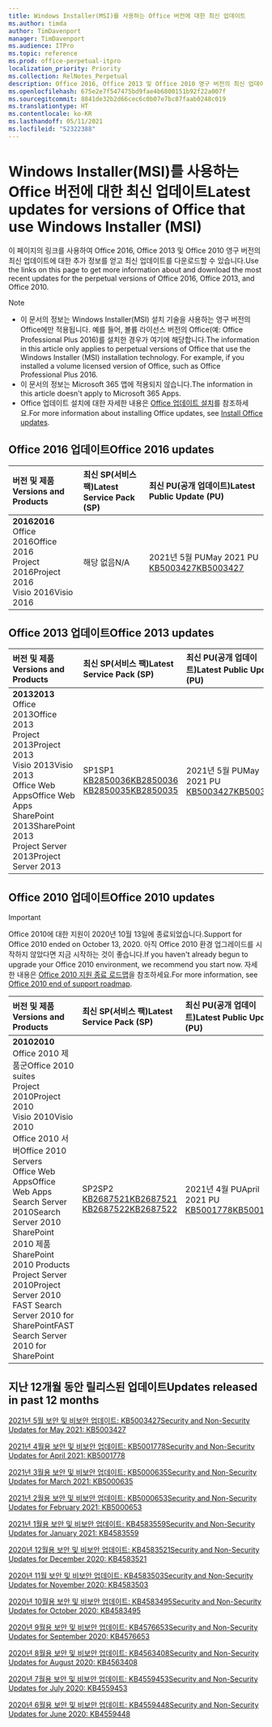 ```yaml
---
title: Windows Installer(MSI)를 사용하는 Office 버전에 대한 최신 업데이트
ms.author: timda
author: TimDavenport
manager: TimDavenport
ms.audience: ITPro
ms.topic: reference
ms.prod: office-perpetual-itpro
localization_priority: Priority
ms.collection: RelNotes_Perpetual
description: Office 2016, Office 2013 및 Office 2010 영구 버전의 최신 업데이트 정보에 대한 링크를 IT 전문가에게 제공합니다.
ms.openlocfilehash: 675e2e7f547475bd9fae4b6800151b92f22a007f
ms.sourcegitcommit: 8841de32b2d66cec6c0b07e7bc87faab0248c019
ms.translationtype: HT
ms.contentlocale: ko-KR
ms.lasthandoff: 05/11/2021
ms.locfileid: "52322388"
---
```

# <a name="latest-updates-for-versions-of-office-that-use-windows-installer-msi"></a><span data-ttu-id="d808f-103">Windows Installer(MSI)를 사용하는 Office 버전에 대한 최신 업데이트</span><span class="sxs-lookup"><span data-stu-id="d808f-103">Latest updates for versions of Office that use Windows Installer (MSI)</span></span>

<span data-ttu-id="d808f-104">이 페이지의 링크를 사용하여 Office 2016, Office 2013 및 Office 2010 영구 버전의 최신 업데이트에 대한 추가 정보를 얻고 최신 업데이트를 다운로드할 수 있습니다.</span><span class="sxs-lookup"><span data-stu-id="d808f-104">Use the links on this page to get more information about and download the most recent updates for the perpetual versions of Office 2016, Office 2013, and Office 2010.</span></span>
  
 
> [!NOTE]
> - <span data-ttu-id="d808f-p101">이 문서의 정보는 Windows Installer(MSI) 설치 기술을 사용하는 영구 버전의 Office에만 적용됩니다. 예를 들어, 볼륨 라이선스 버전의 Office(예: Office Professional Plus 2016)를 설치한 경우가 여기에 해당합니다.</span><span class="sxs-lookup"><span data-stu-id="d808f-p101">The information in this article only applies to perpetual versions of Office that use the Windows Installer (MSI) installation technology. For example, if you installed a volume licensed version of Office, such as Office Professional Plus 2016.</span></span>
> - <span data-ttu-id="d808f-107">이 문서의 정보는 Microsoft 365 앱에 적용되지 않습니다.</span><span class="sxs-lookup"><span data-stu-id="d808f-107">The information in this article doesn't apply to Microsoft 365 Apps.</span></span>
> - <span data-ttu-id="d808f-108">Office 업데이트 설치에 대한 자세한 내용은 [Office 업데이트 설치](https://support.office.com/article/2ab296f3-7f03-43a2-8e50-46de917611c5)를 참조하세요.</span><span class="sxs-lookup"><span data-stu-id="d808f-108">For more information about installing Office updates, see [Install Office updates](https://support.office.com/article/2ab296f3-7f03-43a2-8e50-46de917611c5).</span></span> 


## <a name="office-2016-updates"></a><span data-ttu-id="d808f-109">Office 2016 업데이트</span><span class="sxs-lookup"><span data-stu-id="d808f-109">Office 2016 updates</span></span>

|<span data-ttu-id="d808f-110">**버전 및 제품**</span><span class="sxs-lookup"><span data-stu-id="d808f-110">**Versions and Products**</span></span>|<span data-ttu-id="d808f-111">**최신 SP(서비스 팩)**</span><span class="sxs-lookup"><span data-stu-id="d808f-111">**Latest Service Pack (SP)**</span></span>|<span data-ttu-id="d808f-112">**최신 PU(공개 업데이트)**</span><span class="sxs-lookup"><span data-stu-id="d808f-112">**Latest Public Update (PU)**</span></span>|
|:-----|:-----|:-----|
|<span data-ttu-id="d808f-113">**2016**</span><span class="sxs-lookup"><span data-stu-id="d808f-113">**2016**</span></span> <br/> <span data-ttu-id="d808f-114">Office 2016</span><span class="sxs-lookup"><span data-stu-id="d808f-114">Office 2016</span></span>  <br/> <span data-ttu-id="d808f-115">Project 2016</span><span class="sxs-lookup"><span data-stu-id="d808f-115">Project 2016</span></span>  <br/> <span data-ttu-id="d808f-116">Visio 2016</span><span class="sxs-lookup"><span data-stu-id="d808f-116">Visio 2016</span></span>  <br/> |<span data-ttu-id="d808f-117">해당 없음</span><span class="sxs-lookup"><span data-stu-id="d808f-117">N/A</span></span>  <br/> |<span data-ttu-id="d808f-118">2021년 5월 PU</span><span class="sxs-lookup"><span data-stu-id="d808f-118">May 2021 PU</span></span>  <br/> [<span data-ttu-id="d808f-119">KB5003427</span><span class="sxs-lookup"><span data-stu-id="d808f-119">KB5003427</span></span>](https://support.microsoft.com/help/5003427) <br/> |

## <a name="office-2013-updates"></a><span data-ttu-id="d808f-120">Office 2013 업데이트</span><span class="sxs-lookup"><span data-stu-id="d808f-120">Office 2013 updates</span></span>

|<span data-ttu-id="d808f-121">**버전 및 제품**</span><span class="sxs-lookup"><span data-stu-id="d808f-121">**Versions and Products**</span></span>|<span data-ttu-id="d808f-122">**최신 SP(서비스 팩)**</span><span class="sxs-lookup"><span data-stu-id="d808f-122">**Latest Service Pack (SP)**</span></span>|<span data-ttu-id="d808f-123">**최신 PU(공개 업데이트)**</span><span class="sxs-lookup"><span data-stu-id="d808f-123">**Latest Public Update (PU)**</span></span>|
|:-----|:-----|:-----|
|<span data-ttu-id="d808f-124">**2013**</span><span class="sxs-lookup"><span data-stu-id="d808f-124">**2013**</span></span> <br/> <span data-ttu-id="d808f-125">Office 2013</span><span class="sxs-lookup"><span data-stu-id="d808f-125">Office 2013</span></span>  <br/> <span data-ttu-id="d808f-126">Project 2013</span><span class="sxs-lookup"><span data-stu-id="d808f-126">Project 2013</span></span>  <br/> <span data-ttu-id="d808f-127">Visio 2013</span><span class="sxs-lookup"><span data-stu-id="d808f-127">Visio 2013</span></span>  <br/> <span data-ttu-id="d808f-128">Office Web Apps</span><span class="sxs-lookup"><span data-stu-id="d808f-128">Office Web Apps</span></span>  <br/> <span data-ttu-id="d808f-129">SharePoint 2013</span><span class="sxs-lookup"><span data-stu-id="d808f-129">SharePoint 2013</span></span>  <br/> <span data-ttu-id="d808f-130">Project Server 2013</span><span class="sxs-lookup"><span data-stu-id="d808f-130">Project Server 2013</span></span>  <br/> |<span data-ttu-id="d808f-131">SP1</span><span class="sxs-lookup"><span data-stu-id="d808f-131">SP1</span></span> <br/> [<span data-ttu-id="d808f-132">KB2850036</span><span class="sxs-lookup"><span data-stu-id="d808f-132">KB2850036</span></span>](https://support.microsoft.com/kb/2850036) <br/>[<span data-ttu-id="d808f-133">KB2850035</span><span class="sxs-lookup"><span data-stu-id="d808f-133">KB2850035</span></span>](https://support.microsoft.com/kb/2850035) <br/> |<span data-ttu-id="d808f-134">2021년 5월 PU</span><span class="sxs-lookup"><span data-stu-id="d808f-134">May 2021 PU</span></span>  <br/> [<span data-ttu-id="d808f-135">KB5003427</span><span class="sxs-lookup"><span data-stu-id="d808f-135">KB5003427</span></span>](https://support.microsoft.com/help/5003427) <br/> |
   
## <a name="office-2010-updates"></a><span data-ttu-id="d808f-136">Office 2010 업데이트</span><span class="sxs-lookup"><span data-stu-id="d808f-136">Office 2010 updates</span></span>
> [!IMPORTANT]
> <span data-ttu-id="d808f-137">Office 2010에 대한 지원이 2020년 10월 13일에 종료되었습니다.</span><span class="sxs-lookup"><span data-stu-id="d808f-137">Support for Office 2010 ended on October 13, 2020.</span></span> <span data-ttu-id="d808f-138">아직 Office 2010 환경 업그레이드를 시작하지 않았다면 지금 시작하는 것이 좋습니다.</span><span class="sxs-lookup"><span data-stu-id="d808f-138">If you haven't already begun to upgrade your Office 2010 environment, we recommend you start now.</span></span> <span data-ttu-id="d808f-139">자세한 내용은 [Office 2010 지원 종료 로드맵](/DeployOffice/office-2010-end-support-roadmap)을 참조하세요.</span><span class="sxs-lookup"><span data-stu-id="d808f-139">For more information, see [Office 2010 end of support roadmap](/DeployOffice/office-2010-end-support-roadmap).</span></span> 

|<span data-ttu-id="d808f-140">**버전 및 제품**</span><span class="sxs-lookup"><span data-stu-id="d808f-140">**Versions and Products**</span></span>|<span data-ttu-id="d808f-141">**최신 SP(서비스 팩)**</span><span class="sxs-lookup"><span data-stu-id="d808f-141">**Latest Service Pack (SP)**</span></span>|<span data-ttu-id="d808f-142">**최신 PU(공개 업데이트)**</span><span class="sxs-lookup"><span data-stu-id="d808f-142">**Latest Public Update (PU)**</span></span>|
|:-----|:-----|:-----|
|<span data-ttu-id="d808f-143">**2010**</span><span class="sxs-lookup"><span data-stu-id="d808f-143">**2010**</span></span> <br/> <span data-ttu-id="d808f-144">Office 2010 제품군</span><span class="sxs-lookup"><span data-stu-id="d808f-144">Office 2010 suites</span></span>  <br/> <span data-ttu-id="d808f-145">Project 2010</span><span class="sxs-lookup"><span data-stu-id="d808f-145">Project 2010</span></span>  <br/> <span data-ttu-id="d808f-146">Visio 2010</span><span class="sxs-lookup"><span data-stu-id="d808f-146">Visio 2010</span></span>  <br/> <span data-ttu-id="d808f-147">Office 2010 서버</span><span class="sxs-lookup"><span data-stu-id="d808f-147">Office 2010 Servers</span></span>  <br/> <span data-ttu-id="d808f-148">Office Web Apps</span><span class="sxs-lookup"><span data-stu-id="d808f-148">Office Web Apps</span></span>  <br/> <span data-ttu-id="d808f-149">Search Server 2010</span><span class="sxs-lookup"><span data-stu-id="d808f-149">Search Server 2010</span></span>  <br/> <span data-ttu-id="d808f-150">SharePoint 2010 제품</span><span class="sxs-lookup"><span data-stu-id="d808f-150">SharePoint 2010 Products</span></span>  <br/> <span data-ttu-id="d808f-151">Project Server 2010</span><span class="sxs-lookup"><span data-stu-id="d808f-151">Project Server 2010</span></span>  <br/> <span data-ttu-id="d808f-152">FAST Search Server 2010 for SharePoint</span><span class="sxs-lookup"><span data-stu-id="d808f-152">FAST Search Server 2010 for SharePoint</span></span>  <br/> |<span data-ttu-id="d808f-153">SP2</span><span class="sxs-lookup"><span data-stu-id="d808f-153">SP2</span></span> <br/>[<span data-ttu-id="d808f-154">KB2687521</span><span class="sxs-lookup"><span data-stu-id="d808f-154">KB2687521</span></span>](https://support.microsoft.com/kb/2687521) <br/> [<span data-ttu-id="d808f-155">KB2687522</span><span class="sxs-lookup"><span data-stu-id="d808f-155">KB2687522</span></span>](https://support.microsoft.com/kb/2687522) <br/> |<span data-ttu-id="d808f-156">2021년 4월 PU</span><span class="sxs-lookup"><span data-stu-id="d808f-156">April 2021 PU</span></span>  <br/> [<span data-ttu-id="d808f-157">KB5001778</span><span class="sxs-lookup"><span data-stu-id="d808f-157">KB5001778</span></span>](https://support.microsoft.com/help/5001778) <br/> |
   

   
## <a name="updates-released-in-past-12-months"></a><span data-ttu-id="d808f-158">지난 12개월 동안 릴리스된 업데이트</span><span class="sxs-lookup"><span data-stu-id="d808f-158">Updates released in past 12 months</span></span>

[<span data-ttu-id="d808f-159">2021년 5월 보안 및 비보안 업데이트: KB5003427</span><span class="sxs-lookup"><span data-stu-id="d808f-159">Security and Non-Security Updates for May 2021: KB5003427</span></span>](https://support.microsoft.com/help/5003427)

[<span data-ttu-id="d808f-160">2021년 4월용 보안 및 비보안 업데이트: KB5001778</span><span class="sxs-lookup"><span data-stu-id="d808f-160">Security and Non-Security Updates for April 2021: KB5001778</span></span>](https://support.microsoft.com/help/5001778)

[<span data-ttu-id="d808f-161">2021년 3월용 보안 및 비보안 업데이트: KB5000635</span><span class="sxs-lookup"><span data-stu-id="d808f-161">Security and Non-Security Updates for March 2021: KB5000635</span></span>](https://support.microsoft.com/help/5000635)

[<span data-ttu-id="d808f-162">2021년 2월용 보안 및 비보안 업데이트: KB5000653</span><span class="sxs-lookup"><span data-stu-id="d808f-162">Security and Non-Security Updates for February 2021: KB5000653</span></span>](https://support.microsoft.com/help/5000653)

[<span data-ttu-id="d808f-163">2021년 1월용 보안 및 비보안 업데이트: KB4583559</span><span class="sxs-lookup"><span data-stu-id="d808f-163">Security and Non-Security Updates for January 2021: KB4583559</span></span>](https://support.microsoft.com/help/4583559)

[<span data-ttu-id="d808f-164">2020년 12월용 보안 및 비보안 업데이트: KB4583521</span><span class="sxs-lookup"><span data-stu-id="d808f-164">Security and Non-Security Updates for December 2020: KB4583521</span></span>](https://support.microsoft.com/help/4583521)

[<span data-ttu-id="d808f-165">2020년 11월 보안 및 비보안 업데이트: KB4583503</span><span class="sxs-lookup"><span data-stu-id="d808f-165">Security and Non-Security Updates for November 2020: KB4583503</span></span>](https://support.microsoft.com/help/4583503)

[<span data-ttu-id="d808f-166">2020년 10월용 보안 및 비보안 업데이트: KB4583495</span><span class="sxs-lookup"><span data-stu-id="d808f-166">Security and Non-Security Updates for October 2020: KB4583495</span></span>](https://support.microsoft.com/help/4583495)

[<span data-ttu-id="d808f-167">2020년 9월용 보안 및 비보안 업데이트: KB4576653</span><span class="sxs-lookup"><span data-stu-id="d808f-167">Security and Non-Security Updates for September 2020: KB4576653</span></span>](https://support.microsoft.com/help/4576653)

[<span data-ttu-id="d808f-168">2020년 8월용 보안 및 비보안 업데이트: KB4563408</span><span class="sxs-lookup"><span data-stu-id="d808f-168">Security and Non-Security Updates for August 2020: KB4563408</span></span>](https://support.microsoft.com/help/4563408)

[<span data-ttu-id="d808f-169">2020년 7월용 보안 및 비보안 업데이트: KB4559453</span><span class="sxs-lookup"><span data-stu-id="d808f-169">Security and Non-Security Updates for July 2020: KB4559453</span></span>](https://support.microsoft.com/help/4559453)

[<span data-ttu-id="d808f-170">2020년 6월용 보안 및 비보안 업데이트: KB4559448</span><span class="sxs-lookup"><span data-stu-id="d808f-170">Security and Non-Security Updates for June 2020: KB4559448</span></span>](https://support.microsoft.com/help/4559448)








 




</br>